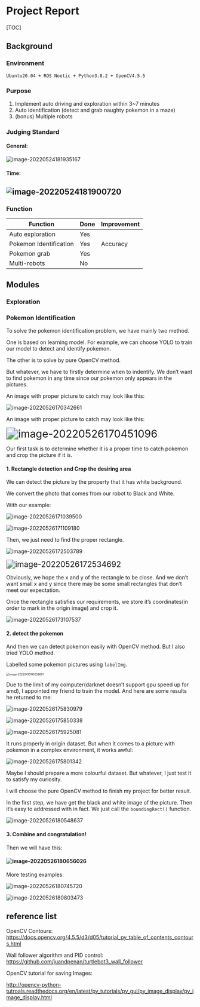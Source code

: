 # Project Report

[TOC]



## Background

### Environment

`Ubuntu20.04 + ROS Noetic + Python3.8.2 + OpenCV4.5.5	`	

### Purpose

1. Implement auto driving and exploration within 3~7 minutes
2. Auto identification (detect and grab naughty pokemon in a maze)
3. (bonus) Multiple robots

### Judging Standard 

#### General:

![image-20220524181935167](image/image-20220524181935167.png)

#### Time:

## ![image-20220524181900720](image/image-20220524181900720.png)

### Function

| Function               | Done | Improvement |
| ---------------------- | ---- | ----------- |
| Auto exploration       | Yes  |             |
| Pokemon Identification | Yes  | Accuracy    |
| Pokemon grab           | Yes  |             |
| Multi-robots           | No   |             |

## Modules

### Exploration

### Pokemon Identification

To solve the pokemon identification problem, we have mainly two method. 

One is based on learning model. For example, we can choose YOLO to train our model to detect and identify pokemon.

The other is to solve by pure OpenCV method.

But whatever, we have to firstly determine when to indentify. We don’t want to find pokemon in any time since our pokemon only appears in the pictures.

An image with proper picture to catch may look like this:

![image-20220526170342661](image/image-20220526170342661.png)

An image with proper picture to catch may look like this:

<img src="image/image-20220526170451096.png" alt="image-20220526170451096" style="zoom:200%;" />

Our first task is to determine whether it is a proper time to catch pokemon and crop the picture if it is.

#### 1. Rectangle detection and Crop the desiring area

We can detect the picture by the property that it has white background.

We convert the photo that comes from our robot to Black and White.

With our example:

![image-20220526171039500](image/image-20220526171039500.png)

![image-20220526171109180](image/image-20220526171109180.png)

Then, we just need to find the proper rectangle.

![image-20220526172503789](image/image-20220526172503789.png)

<img src="image/image-20220526172534692.png" alt="image-20220526172534692" style="zoom:150%;" />

Obviously, we hope the x and y of the rectangle to be close. And we don’t want small x and y since there may be some small rectangles that don’t meet our expectation.

Once the rectangle satisfies our requirements, we store it’s coordinates(in order to mark in the origin image) and crop it.

![image-20220526173107537](image/image-20220526173107537.png)

#### 2. detect the pokemon

And then we can detect pokemon easily with OpenCV method. But I also tried YOLO method. 

Labelled some pokemon pictures using `labelImg`. 

<img src="image/image-20220410195258691.png" alt="image-20220410195258691" style="zoom:50%;" />

Due to the limit of my computer(darknet doesn’t support gpu speed up for amd), I appointed my friend to train the model. And here are some results he returned to me:

![image-20220526175830979](image/image-20220526175830979.png)

![image-20220526175850338](image/image-20220526175850338.png)

![image-20220526175925081](image/image-20220526175925081.png)

It runs properly in origin dataset. But when it comes to a picture with pokemon in a complex environment, it works awful:

![image-20220526175801342](image/image-20220526175801342.png)

Maybe I should prepare a more colourful dataset. But whatever, I just test it to satisfy my curiosity.

I will choose the pure OpenCV method to finish my project for better result.

In the first step, we have get the black and white image of the picture. Then it’s easy to  addressed with in fact. We just call the `boundingRect()` function.

 ![image-20220526180548637](image/image-20220526180548637.png)

#### 3. Combine and congratulation!

Then we will have this:

####  ![image-20220526180656026](image/image-20220526180656026.png)

More testing examples: 

![image-20220526180745720](image/image-20220526180745720.png)

![image-20220526180803473](image/image-20220526180803473.png)



## reference list

OpenCV Contours: https://docs.opencv.org/4.5.5/d3/d05/tutorial_py_table_of_contents_contours.html

Wall follower algorithm and PID control: https://github.com/juandpenan/turtlebot3_wall_follower

OpenCV tutorial for saving Images:

http://opencv-python-tutroals.readthedocs.org/en/latest/py_tutorials/py_gui/py_image_display/py_image_display.html















































